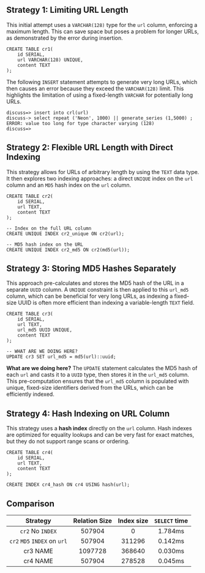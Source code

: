 ## Strategy 1: Limiting URL Length
This initial attempt uses a `VARCHAR(128)` type for the `url` column, enforcing a maximum length. This can save space but poses a problem for longer URLs, as demonstrated by the error during insertion.
```postgresql
CREATE TABLE cr1(
	id SERIAL,
	url VARCHAR(128) UNIQUE,
	content TEXT
);
```
The following `INSERT` statement attempts to generate very long URLs, which then causes an error because they exceed the `VARCHAR(128)` limit. This highlights the limitation of using a fixed-length `VARCHAR` for potentially long URLs.
```shell
discuss=> insert into crl(url)
discuss-> select repeat ('Neon', 1000) || generate_series (1,5000) ;
ERROR: value too long for type character varying (128)
discuss=>
```
## Strategy 2: Flexible URL Length with Direct Indexing
This strategy allows for URLs of arbitrary length by using the `TEXT` data type. It then explores two indexing approaches: a direct `UNIQUE` index on the `url` column and an `MD5` hash index on the `url` column.
```postgresql
CREATE TABLE cr2(
	id SERIAL,
	url TEXT,
	content TEXT
);

-- Index on the full URL column
CREATE UNIQUE INDEX cr2_unique ON cr2(url);

-- MD5 hash index on the URL
CREATE UNIQUE INDEX cr2_md5 ON cr2(md5(url));
```
## Strategy 3: Storing MD5 Hashes Separately
This approach pre-calculates and stores the MD5 hash of the URL in a separate `UUID` column. A `UNIQUE` constraint is then applied to this `url_md5` column, which can be beneficial for very long URLs, as indexing a fixed-size UUID is often more efficient than indexing a variable-length `TEXT` field.
```postgresql
CREATE TABLE cr3(
	id SERIAL,
	url TEXT,
	url_md5 UUID UNIQUE,
	content TEXT
);

-- WHAT ARE WE DOING HERE?
UPDATE cr3 SET url_md5 = md5(url)::uuid;
```
**What are we doing here?** The `UPDATE` statement calculates the MD5 hash of each `url` and casts it to a `UUID` type, then stores it in the `url_md5` column. This pre-computation ensures that the `url_md5` column is populated with unique, fixed-size identifiers derived from the URLs, which can be efficiently indexed.
## Strategy 4: Hash Indexing on URL Column
This strategy uses a **hash index** directly on the `url` column. Hash indexes are optimized for equality lookups and can be very fast for exact matches, but they do not support range scans or ordering.
```postgresql
CREATE TABLE cr4(
	id SERIAL, 
	url TEXT, 
	content TEXT
);

CREATE INDEX cr4_hash ON cr4 USING hash(url);
```

## Comparison
|           Strategy           | Relation Size | Index size | `SELECT` time |
| :--------------------------: | :-----------: | :--------: | :-----------: |
|       `cr2` No `INDEX`       |    507904     |     0      |    1.784ms    |
| `cr2` `MD5` `INDEX` on `url` |    507904     |   311296   |    0.142ms    |
|           cr3 NAME           |    1097728    |   368640   |    0.030ms    |
|           cr4 NAME           |    507904     |   278528   |    0.045ms    |

